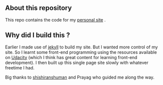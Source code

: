 ## About this repository

This repo contains the code for my [personal site](https://moijes12.github.io) . 

## Why did I build this ?
Earlier I made use of [jekyll](https://jekyllrb.com/) to build my site. But I wanted more control of my site. So I learnt some front-end programming using the resources available on [Udacity](https://www.udacity.com) (which I think has great content for learning front-end development). I then built up this single page site slowly with whatever freetime I had.

Big thanks to [shishiranshuman](https://github.com/shishiranshuman) and Prayag who guided me along the way.
